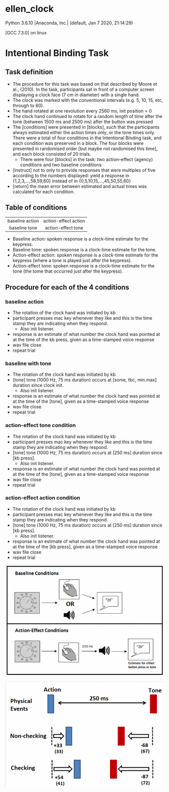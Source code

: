 # ellen_clock

Python 3.6.10 |Anaconda, Inc.| (default, Jan  7 2020, 21:14:29) 

[GCC 7.3.0] on linux

# Intentional Binding Task

## Task definition

* The procedure for this task was based on that described by Moore et al., (2010). In the task, participants sat in front of a computer screen displaying a clock face (7 cm in diameter) with a single hand. 
* The clock was marked with the conventional intervals (e.g. 5, 10, 15, etc, through to 60). 
* The hand rotated at one revolution every 2560 ms, init position = 0
* The clock hand continued to rotate for a random length of time after the tone (between 1500 ms and 2500 ms) after the button was pressed
* The [conditions] were presented in [blocks], such that the participants always estimated either the action times only, or the tone times only. There were a total of four conditions in the Intentional Binding task, and each condition was preserved in a block. The four blocks were presented in randomised order [but maybe not randomised this time], and each block consisted of 20 trials. 
    * There were four [blocks] in the task: two action–effect (agency) conditions and two baseline conditions 
* [instruct] not to only to provide responses that were multiples of five according to the numbers displayed: yield a response in {1,2,3,...,58,59,60} instead of in {0,5,10,15,...,45,50,55,60}
* [return] the mean error between estimated and actual times was calculated for each condition.

## Table of conditions

|                  |                       |
|:----------------:|:---------------------:|
| baseline action  | action-effect action  |
| baseline tone    | action-effect tone    |

* Baseline action: spoken response is a clock-time estimate for the keypress.
* Baseline tone: spoken response is a clock-time estimate for the tone.
* Action-effect action: spoken response is a clock-time estimate for the keypress (where a tone is played just after the keypress).
* Action-effect tone: spoken response  is a clock-time estimate for the tone (the tome that occurred just after the keypress).

## Procedure for each of the 4 conditions

### baseline action

* The rotation of the clock hand was initiated by kb
* participant presses mac key whenever they like and this is the time stamp they are indicating when they respond. 
    * Also init listener.
* response is an estimate of what number the clock hand was pointed at at the time of the kb press, given as a time-stamped voice response
* wav file close
* repeat trial

### baseline with tone

* The rotation of the clock hand was initiated by kb
* [tone] tone (1000 Hz, 75 ms duration) occurs at [some, tbc, min.max] duration since clock init. 
    * Also init listener.
* response is an estimate of what number the clock hand was pointed at at the time of the [tone], given as a time-stamped voice response
* wav file close
* repeat trial

### action-effect tone condition

* The rotation of the clock hand was initiated by kb
* participant presses mac key whenever they like and this is the time stamp they are indicating when they respond.
* [tone] tone (1000 Hz, 75 ms duration) occurs at [250 ms] duration since [kb press].
    * Also init listener.
* response is an estimate of what number the clock hand was pointed at at the time of the [tone], given as a time-stamped voice response
* wav file close
* repeat trial

### action-effect action condition

* The rotation of the clock hand was initiated by kb
* participant presses mac key whenever they like and this is the time stamp they are indicating when they respond.
* [tone] tone (1000 Hz, 75 ms duration) occurs at [250 ms] duration since [kb press].
    * Also init listener.
* response is an estimate of what number the clock hand was pointed at at the time of the [kb press], given as a time-stamped voice response
* wav file close
* repeat trial



![Conditions](docs/conditions.gif)


![Results example](docs/results.gif)
